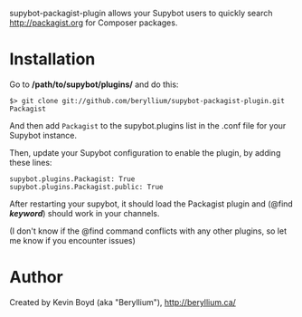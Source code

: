 supybot-packagist-plugin allows your Supybot users to quickly search http://packagist.org for Composer packages.

Installation
============

Go to **/path/to/supybot/plugins/** and do this:

    $> git clone git://github.com/beryllium/supybot-packagist-plugin.git Packagist

And then add `Packagist` to the supybot.plugins list in the .conf file for your Supybot instance.

Then, update your Supybot configuration to enable the plugin, by adding these lines:

    supybot.plugins.Packagist: True
    supybot.plugins.Packagist.public: True

After restarting your supybot, it should load the Packagist plugin and (@find **_keyword_**) should work in your channels.

(I don't know if the @find command conflicts with any other plugins, so let me know if you encounter issues)

Author
======

Created by Kevin Boyd (aka "Beryllium"), http://beryllium.ca/
